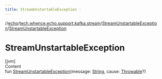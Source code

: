 ```yaml
---
title: StreamUnstartableException -
---
```

//[echo](../../index.md)/[tech.whence.echo.support.kafka.stream](../index.md)/[StreamUnstartableException](index.md)/[StreamUnstartableException](-stream-unstartable-exception.md)



# StreamUnstartableException  
[jvm]  
Content  
fun [StreamUnstartableException](-stream-unstartable-exception.md)(message: [String](https://kotlinlang.org/api/latest/jvm/stdlib/kotlin/-string/index.html), cause: [Throwable](https://kotlinlang.org/api/latest/jvm/stdlib/kotlin/-throwable/index.html)?)  




